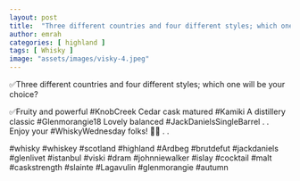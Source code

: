 ```yaml
---
layout: post
title:  "Three different countries and four different styles; which one will be your choice?"
author: emrah
categories: [ highland ]
tags: [ Whisky ]
image: "assets/images/visky-4.jpeg"
---
```



✅Three different countries and four different styles; which one will be your choice? 

✅Fruity and powerful #KnobCreek
Cedar cask matured #Kamiki
A distillery classic #Glenmorangie18
Lovely balanced #JackDanielsSingleBarrel
.
.
Enjoy your #WhiskyWednesday folks! 🥃🥃
.
.

#whisky #whiskey #scotland #highland #Ardbeg #brutdefut #jackdaniels #glenlivet #istanbul #viski #dram #johnniewalker #islay #cocktail #malt #caskstrength #slainte #Lagavulin #glenmorangie #autumn
